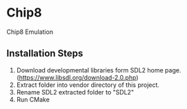 # Chip8
Chip8 Emulation

## Installation Steps
1. Download developmental libraries form SDL2 home page. (https://www.libsdl.org/download-2.0.php)
2. Extract folder into vendor directory of this project.
3. Rename SDL2 extracted folder to "SDL2"
4. Run CMake

